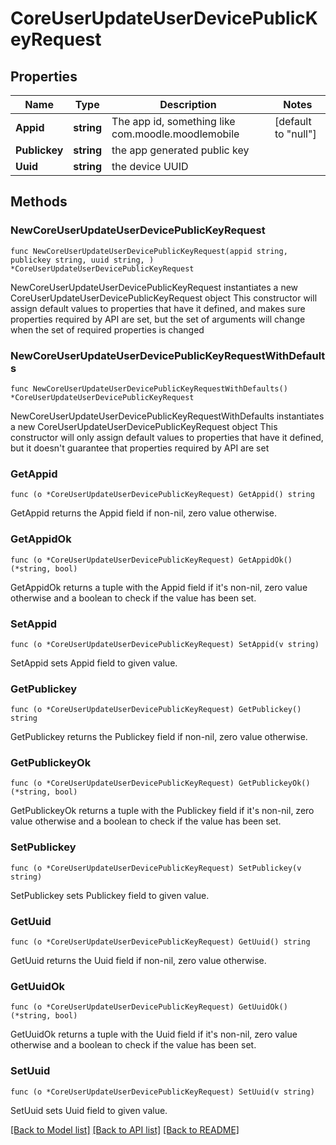 # CoreUserUpdateUserDevicePublicKeyRequest

## Properties

Name | Type | Description | Notes
------------ | ------------- | ------------- | -------------
**Appid** | **string** | The app id, something like com.moodle.moodlemobile | [default to "null"]
**Publickey** | **string** | the app generated public key | 
**Uuid** | **string** | the device UUID | 

## Methods

### NewCoreUserUpdateUserDevicePublicKeyRequest

`func NewCoreUserUpdateUserDevicePublicKeyRequest(appid string, publickey string, uuid string, ) *CoreUserUpdateUserDevicePublicKeyRequest`

NewCoreUserUpdateUserDevicePublicKeyRequest instantiates a new CoreUserUpdateUserDevicePublicKeyRequest object
This constructor will assign default values to properties that have it defined,
and makes sure properties required by API are set, but the set of arguments
will change when the set of required properties is changed

### NewCoreUserUpdateUserDevicePublicKeyRequestWithDefaults

`func NewCoreUserUpdateUserDevicePublicKeyRequestWithDefaults() *CoreUserUpdateUserDevicePublicKeyRequest`

NewCoreUserUpdateUserDevicePublicKeyRequestWithDefaults instantiates a new CoreUserUpdateUserDevicePublicKeyRequest object
This constructor will only assign default values to properties that have it defined,
but it doesn't guarantee that properties required by API are set

### GetAppid

`func (o *CoreUserUpdateUserDevicePublicKeyRequest) GetAppid() string`

GetAppid returns the Appid field if non-nil, zero value otherwise.

### GetAppidOk

`func (o *CoreUserUpdateUserDevicePublicKeyRequest) GetAppidOk() (*string, bool)`

GetAppidOk returns a tuple with the Appid field if it's non-nil, zero value otherwise
and a boolean to check if the value has been set.

### SetAppid

`func (o *CoreUserUpdateUserDevicePublicKeyRequest) SetAppid(v string)`

SetAppid sets Appid field to given value.


### GetPublickey

`func (o *CoreUserUpdateUserDevicePublicKeyRequest) GetPublickey() string`

GetPublickey returns the Publickey field if non-nil, zero value otherwise.

### GetPublickeyOk

`func (o *CoreUserUpdateUserDevicePublicKeyRequest) GetPublickeyOk() (*string, bool)`

GetPublickeyOk returns a tuple with the Publickey field if it's non-nil, zero value otherwise
and a boolean to check if the value has been set.

### SetPublickey

`func (o *CoreUserUpdateUserDevicePublicKeyRequest) SetPublickey(v string)`

SetPublickey sets Publickey field to given value.


### GetUuid

`func (o *CoreUserUpdateUserDevicePublicKeyRequest) GetUuid() string`

GetUuid returns the Uuid field if non-nil, zero value otherwise.

### GetUuidOk

`func (o *CoreUserUpdateUserDevicePublicKeyRequest) GetUuidOk() (*string, bool)`

GetUuidOk returns a tuple with the Uuid field if it's non-nil, zero value otherwise
and a boolean to check if the value has been set.

### SetUuid

`func (o *CoreUserUpdateUserDevicePublicKeyRequest) SetUuid(v string)`

SetUuid sets Uuid field to given value.



[[Back to Model list]](../README.md#documentation-for-models) [[Back to API list]](../README.md#documentation-for-api-endpoints) [[Back to README]](../README.md)


